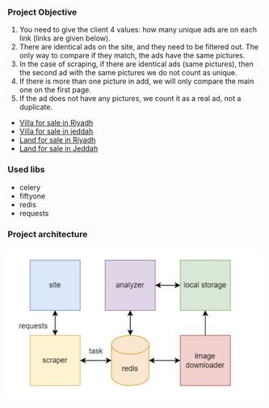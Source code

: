 ### **Project Objective**
1. You need to give the client 4 values: how many unique ads are on each link (links are given below).
2. There are identical ads on the site, and they need to be filtered out. The only way to compare if they match, the ads have the same pictures.
3. In the case of scraping, if there are identical ads (same pictures), then the second ad with the same pictures we do not count as unique.
4. If there is more than one picture in add, we will only compare the main one on the first page.
5. If the ad does not have any pictures, we count it as a real ad, not a duplicate.

* [Villa for sale in Riyadh](https://sa.aqar.fm/فلل-للبيع/الرياض)
* [Villa for sale in jeddah](https://sa.aqar.fm/فلل-للبيع/جدة)
* [Land for sale in Riyadh](https://sa.aqar.fm/أراضي-للبيع/الرياض)
* [Land for sale in Jeddah](https://sa.aqar.fm/أراضي-للبيع/جدة)

### **Used libs** 
* celery
* fiftyone
* redis
* requests

### **Project architecture**

![Project architecture](images/architecture.png "Title")
